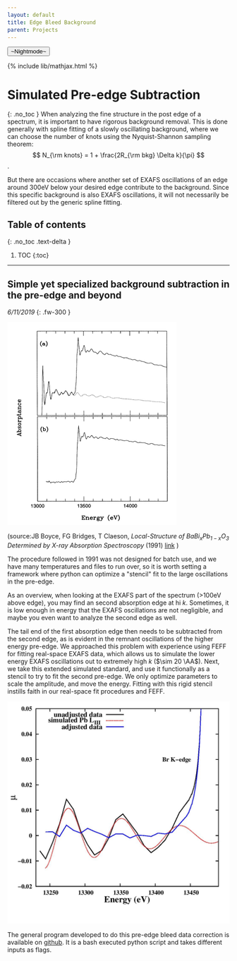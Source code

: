 ```yaml
---
layout: default
title: Edge Bleed Background
parent: Projects
---
```

<button class="btn js-toggle-dark-mode">~Nightmode~</button>

<script>
const toggleDarkMode = document.querySelector('.js-toggle-dark-mode')
const cssFile = document.querySelector('[rel="stylesheet"]')
const originalCssRef = cssFile.getAttribute('href')
const darkModeCssRef = originalCssRef.replace('just-the-docs.css', 'dark-mode-preview.css')

addEvent(toggleDarkMode, 'click', function(){
  if (cssFile.getAttribute('href') === originalCssRef) {
    cssFile.setAttribute('href', darkModeCssRef)
  } else {
    cssFile.setAttribute('href', originalCssRef)
  }
})
</script>


{% include lib/mathjax.html %}

# Simulated Pre-edge Subtraction 

{: .no_toc } When analyzing the fine structure
in the post edge of a spectrum, it is important to have rigorous background
removal. This is done generally with spline fitting of a slowly oscillating
background, where we can choose the number of knots using the Nyquist-Shannon sampling theorem:   $$ N_{\rm knots}  =  1 + \frac{2R_{\rm bkg} \Delta k}{\pi} $$ .

But there are occasions where another set of EXAFS oscillations of an edge around 300eV below your desired edge contribute to the background. Since this specific background is also EXAFS oscillations, it will not necessarily be filtered out by the generic spline fitting. 


## Table of contents
{: .no_toc .text-delta }

1. TOC
{:toc}

---
## Simple yet specialized background subtraction in the pre-edge and beyond
*6/11/2019*
{: .fw-300 }


![](/assets/predge_bleed_91.png)

(source:JB Boyce, FG Bridges, T Claeson, *Local-Structure of BaBi$_x$Pb$_{1-x}$O$_3$ Determined by X-ray Absorption Spectroscopy* (1991) [link](/assets/bridgeboyce91.pdf) )

The procedure followed in 1991 was not designed for batch use, and we have many
temperatures and files to run over, so it is worth setting a framework where
python can optimize a "stencil" fit to the large oscillations in the pre-edge.

As an overview, when looking at the EXAFS part of the spectrum (>100eV above
edge), you may find an second absorption edge at hi $k$. Sometimes, it is low
enough in energy that the EXAFS oscillations are not negligible, and maybe you
even want to analyze the second edge as well. 

The tail end of the first absorption edge then needs to be subtracted from the
second edge, as is evident in the remnant oscillations of the higher energy
pre-edge. We approached this problem with experience using FEFF for fitting
real-space EXAFS data, which allows us to simulate the lower energy EXAFS
oscillations out to extremely high $k$ ($\sim 20 \AA$). Next, we take this
extended simulated standard, and use it functionally as a stencil to try to fit
the second pre-edge. We only optimize parameters to scale the amplitude, and
move the energy. Fitting with this rigid stencil instills faith in our real-space fit procedures and FEFF.

![](/assets/esfit_stenc.jpg)


The general program developed to do this pre-edge bleed data correction is available on [github](https://github.com/cmackeen/exafsbk). It is a bash executed python script and takes different inputs as flags. 
